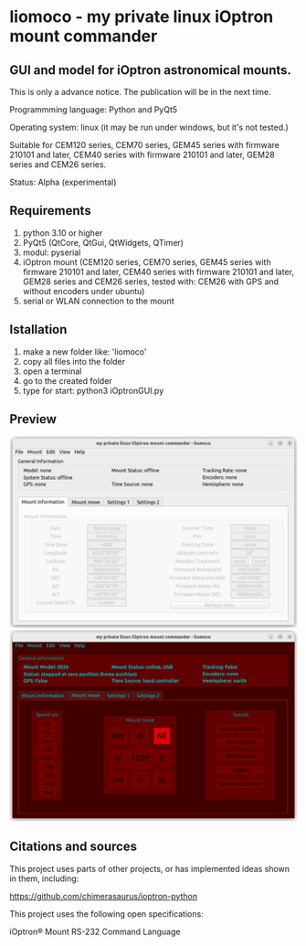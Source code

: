 # liomoco - my private linux iOptron mount commander
## GUI and model for iOptron astronomical mounts.

This is only a	advance notice. The publication will be in the next time.

Programmming language: Python and PyQt5

Operating system: linux (it may be run under windows, but it's not tested.)

Suitable for CEM120 series, CEM70 series, GEM45 series with firmware 210101 and later, CEM40 series with
firmware 210101 and later, GEM28 series and CEM26 series.

Status: Alpha (experimental)
## Requirements
1. python 3.10 or higher
2. PyQt5 (QtCore, QtGui, QtWidgets, QTimer)
3. modul: pyserial
4. iOptron mount (CEM120 series, CEM70 series, GEM45 series with firmware 210101 and later, CEM40 series with
firmware 210101 and later, GEM28 series and CEM26 series, tested with: CEM26 with GPS and without encoders under ubuntu)
5. serial or WLAN connection to the mount
## Istallation
1. make a new folder like: 'liomoco'
2. copy all files into the folder
3. open a terminal
4. go to the created folder
5. type for start: python3 iOptronGUI.py
## Preview
![GUI preview](https://github.com/Pegasus2105/liomoco/blob/main/picture/liomoco01.png)
![GUI preview](https://github.com/Pegasus2105/liomoco/blob/main/picture/liomoco02.png)
## Citations and sources
This project uses parts of other projects, or has implemented ideas shown in them, including:

https://github.com/chimerasaurus/ioptron-python

This project uses the following open specifications:

iOptron® Mount RS-232 Command Language
